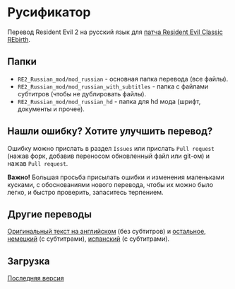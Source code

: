 # Русификатор
Перевод Resident Evil 2 на русский язык для [патча Resident Evil Classic REbirth](https://classicrebirth.com/index.php/downloads/resident-evil-2-classic-rebirth/). 

## Папки
* `RE2_Russian_mod/mod_russian` - основная папка перевода (все файлы).
* `RE2_Russian_mod/mod_russian_with_subtitles` - папка с файлами субтитров (чтобы не дублировать файлы).
* `RE2_Russian_mod/mod_russian_hd` - папка для hd мода (шрифт, документы и прочее).

## Нашли ошибку? Хотите улучшить перевод?
Ошибку можно прислать в раздел `Issues` или прислать `Pull request` (нажав форк, добавив переносом обновленный файл или git-ом) и нажав `Pull request`.

**Важно!** Большая просьба присылать ошибки и изменения маленьками кусками, с обоснованиями нового перевода, чтобы их можно было легко, и быстро проверить, запаситесь терпением.

## Другие переводы
[Оригинальный текст на английском](https://github.com/REClassicRus/RE2RusMain/tree/master/Translations/English) (без субтитров) и [остальное](https://github.com/Gemini-Loboto3/RE2-Mod-SDK/tree/master/xml), [немецкий](https://www.nexusmods.com/residentevil21998/mods/9) (с субтитрами), [испанский](https://www.nexusmods.com/residentevil21998/mods/2) (с субтитрами).

## Загрузка
[Последняя версия](https://github.com/REClassicRus/RE2RusMain/archive/refs/heads/master.zip)

